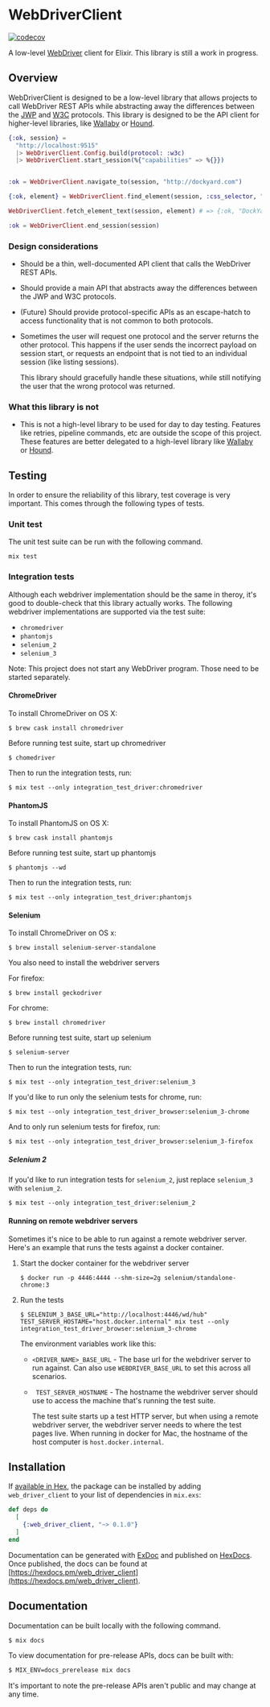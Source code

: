 # WebDriverClient
[![codecov](https://codecov.io/gh/aaronrenner/web_driver_client/branch/master/graph/badge.svg)](https://codecov.io/gh/aaronrenner/web_driver_client)

A low-level [WebDriver] client for Elixir. This library is still a work in progress.

## Overview

WebDriverClient is designed to be a low-level library that allows projects to call WebDriver
REST APIs while abstracting away the differences between the [JWP] and [W3C] protocols. This
library is designed to be the API client for higher-level libraries, like [Wallaby] or [Hound].

```elixir
{:ok, session} =
  "http://localhost:9515"
  |> WebDriverClient.Config.build(protocol: :w3c)
  |> WebDriverClient.start_session(%{"capabilities" => %{}})


:ok = WebDriverClient.navigate_to(session, "http://dockyard.com")

{:ok, element} = WebDriverClient.find_element(session, :css_selector, ".site-nav__logo__link")

WebDriverClient.fetch_element_text(session, element) # => {:ok, "DockYard Home"}

:ok = WebDriverClient.end_session(session)
```

### Design considerations
* Should be a thin, well-documented API client that calls the WebDriver REST APIs.
* Should provide a main API that abstracts away the differences between the JWP and W3C
  protocols.
* (Future) Should provide protocol-specific APIs as an escape-hatch to access functionality
  that is not common to both protocols.
* Sometimes the user will request one protocol and the server returns the other protocol. This
  happens if the user sends the incorrect payload on session start, or requests an
  endpoint that is not tied to an individual session (like listing sessions).

  This library should gracefully handle these situations, while still notifying the user
  that the wrong protocol was returned.

### What this library is not
* This is not a high-level library to be used for day to day
  testing. Features like retries, pipeline commands, etc
  are outside the scope of this project. These features are better
  delegated to a high-level library like [Wallaby] or [Hound].



## Testing

In order to ensure the reliability of this library, test coverage is very
important. This comes through the following types of tests.

### Unit test

The unit test suite can be run with the following command.

```
mix test
```

### Integration tests

Although each webdriver implementation should be the same in theroy, it's good to double-check that this library actually works. The following webdriver implementations are supported via the test suite:

* `chromedriver`
* `phantomjs`
* `selenium_2`
* `selenium_3`

Note: This project does not start any WebDriver program. Those need to be started separately.

#### ChromeDriver

To install ChromeDriver on OS X:

```
$ brew cask install chromedriver
```

Before running test suite, start up chromedriver

```
$ chomedriver
```

Then to run the integration tests, run:

```
$ mix test --only integration_test_driver:chromedriver
```

#### PhantomJS

To install PhantomJS on OS X:

```
$ brew cask install phantomjs
```

Before running test suite, start up phantomjs

```
$ phantomjs --wd
```

Then to run the integration tests, run:

```
$ mix test --only integration_test_driver:phantomjs
```

#### Selenium

To install ChromeDriver on OS x:

```
$ brew install selenium-server-standalone
```

You also need to install the webdriver servers

For firefox:
```
$ brew install geckodriver
```

For chrome:
```
$ brew install chromedriver
```

Before running test suite, start up selenium

```
$ selenium-server
```

Then to run the integration tests, run:

```
$ mix test --only integration_test_driver:selenium_3
```

If you'd like to run only the selenium tests for chrome, run:

```
$ mix test --only integration_test_driver_browser:selenium_3-chrome
```

And to only run selenium tests for firefox, run:

```
$ mix test --only integration_test_driver_browser:selenium_3-firefox
```

##### Selenium 2
If you'd like to run integration tests for `selenium_2`, just replace `selenium_3` with
`selenium_2`.

```
$ mix test --only integration_test_driver:selenium_2
```

#### Running on remote webdriver servers

Sometimes it's nice to be able to run against a remote webdriver server.
Here's an example that runs the tests against a docker container.

1. Start the docker container for the webdriver server

    ```
    $ docker run -p 4446:4444 --shm-size=2g selenium/standalone-chrome:3
    ```

2. Run the tests

    ```
    $ SELENIUM_3_BASE_URL="http://localhost:4446/wd/hub" TEST_SERVER_HOSTAME="host.docker.internal" mix test --only integration_test_driver_browser:selenium_3-chrome
    ```

    The environment variables work like this:

    * `<DRIVER_NAME>_BASE_URL` - The base url for the webdriver server to run
       against. Can also use `WEBDRIVER_BASE_URL` to set this across all scenarios.
    * ` TEST_SERVER_HOSTNAME` - The hostname the webdriver server should use to access
      the machine that's running the test suite.

        The test suite starts up a test HTTP server, but when using a remote webdriver
        server, the webdriver server needs to where the test pages live. When running in
        docker for Mac, the hostname of the host computer is `host.docker.internal`.



## Installation

If [available in Hex](https://hex.pm/docs/publish), the package can be installed
by adding `web_driver_client` to your list of dependencies in `mix.exs`:

```elixir
def deps do
  [
    {:web_driver_client, "~> 0.1.0"}
  ]
end
```

Documentation can be generated with [ExDoc](https://github.com/elixir-lang/ex_doc)
and published on [HexDocs](https://hexdocs.pm). Once published, the docs can
be found at [https://hexdocs.pm/web_driver_client](https://hexdocs.pm/web_driver_client).

## Documentation

Documentation can be built locally with the following command.

```sh
$ mix docs
```

To view documentation for pre-release APIs, docs can be built
with:

```sh
$ MIX_ENV=docs_prerelease mix docs
```

It's important to note the pre-release APIs aren't public and
may change at any time.

[WebDriver]: https://w3c.github.io/webdriver/
[JWP]: https://github.com/SeleniumHQ/selenium/wiki/JsonWireProtocol
[W3C]: https://w3c.github.io/webdriver/
[Wallaby]: https://github.com/elixir-wallaby/wallaby
[Hound]: https://github.com/HashNuke/hound
